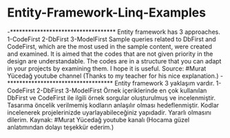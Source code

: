 # Entity-Framework-Linq-Examples
-***********************************
Entity framework has 3 approaches.
1-CodeFirst
2-DbFirst
3-ModelFirst
Sample queries related to DbFirst and CodeFirst, which are the most used in the sample content, were created and examined.
It is aimed that the codes that are not given priority in the design are understandable.
The codes are in a structure that you can adapt in your projects by examining them. I hope it is useful.
Source: #Murat Yücedağ youtube channel (Thanks to my teacher for his nice explanation.)
-***********************************
Entity framework 3 yaklaşım vardır.
1-CodeFirst
2-DbFirst
3-ModelFirst
Örnek içeriklerinde en çok kullanılan DbFirst ve CodeFirst ile ilgili örnek sorgular oluşturulmuş ve incelenmiştir.
Tasarıma öncelik verilmemiş kodların anlaşılır olması hedeflenmiştir.
Kodlar incelenerek projelerinizde uyarlayabileceğiniz yapıdadir. Yararlı olmasını dilerim.
Kaynak: #Murat Yücedağ youtube kanalı (Hocama güzel anlatımından dolayı teşekkür ederim.)
